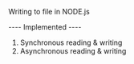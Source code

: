 Writing to file in NODE.js

---- Implemented ----

1. Synchronous reading & writing
2. Asynchronous reading & writing

